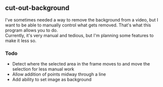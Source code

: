 ## cut-out-background

I've sometimes needed a way to remove the background from a video, but I want to be able to manually control what gets removed. That's what this program allows you to do.  
Currently, it's very manual and tedious, but I'm planning some features to make it less so.

### Todo
- Detect where the selected area in the frame moves to and move the selection for less manual work  
- Allow addition of points midway through a line  
- Add ability to set image as background  